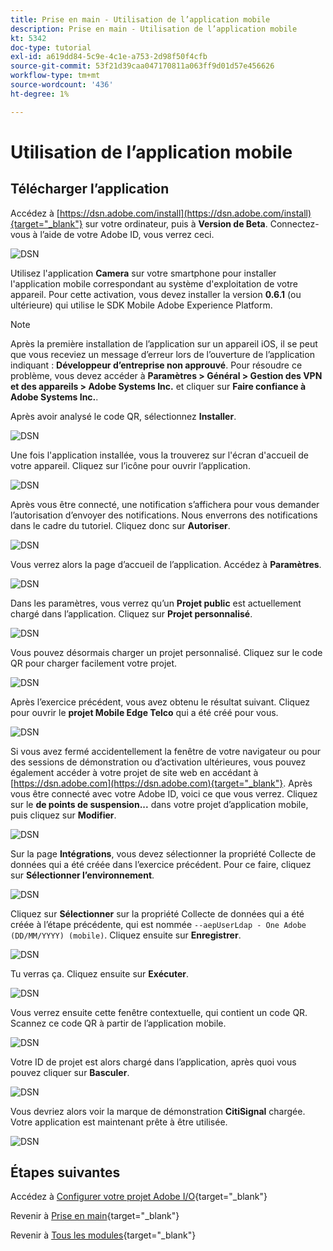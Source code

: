 ```yaml
---
title: Prise en main - Utilisation de l’application mobile
description: Prise en main - Utilisation de l’application mobile
kt: 5342
doc-type: tutorial
exl-id: a619dd84-5c9e-4c1e-a753-2d98f50f4cfb
source-git-commit: 53f21d39caa047170811a063ff9d01d57e456626
workflow-type: tm+mt
source-wordcount: '436'
ht-degree: 1%

---
```


# Utilisation de l’application mobile

## Télécharger l’application

Accédez à [https://dsn.adobe.com/install](https://dsn.adobe.com/install){target="_blank"} sur votre ordinateur, puis à **Version de Beta**. Connectez-vous à l’aide de votre Adobe ID, vous verrez ceci.

![DSN ](./images/mobileapp.png)

Utilisez l&#39;application **Camera** sur votre smartphone pour installer l&#39;application mobile correspondant au système d&#39;exploitation de votre appareil. Pour cette activation, vous devez installer la version **0.6.1** (ou ultérieure) qui utilise le SDK Mobile Adobe Experience Platform.

>[!NOTE]
>
>Après la première installation de l’application sur un appareil iOS, il se peut que vous receviez un message d’erreur lors de l’ouverture de l’application indiquant : **Développeur d’entreprise non approuvé**. Pour résoudre ce problème, vous devez accéder à **Paramètres > Général > Gestion des VPN et des appareils > Adobe Systems Inc.** et cliquer sur **Faire confiance à Adobe Systems Inc.**.

Après avoir analysé le code QR, sélectionnez **Installer**.

![DSN ](./images/mobileappn0.png)

Une fois l&#39;application installée, vous la trouverez sur l&#39;écran d&#39;accueil de votre appareil. Cliquez sur l’icône pour ouvrir l’application.

![DSN ](./images/mobileappn1.png)

Après vous être connecté, une notification s’affichera pour vous demander l’autorisation d’envoyer des notifications. Nous enverrons des notifications dans le cadre du tutoriel. Cliquez donc sur **Autoriser**.

![DSN ](./images/mobileappn2.png)

Vous verrez alors la page d’accueil de l’application. Accédez à **Paramètres**.

![DSN ](./images/mobileappn3.png)

Dans les paramètres, vous verrez qu’un **Projet public** est actuellement chargé dans l’application. Cliquez sur **Projet personnalisé**.

![DSN ](./images/mobileappn4.png)

Vous pouvez désormais charger un projet personnalisé. Cliquez sur le code QR pour charger facilement votre projet.

![DSN ](./images/mobileappn5.png)

Après l’exercice précédent, vous avez obtenu le résultat suivant. Cliquez pour ouvrir le **projet Mobile Edge Telco** qui a été créé pour vous.

![DSN ](./images/dsn5b.png)

Si vous avez fermé accidentellement la fenêtre de votre navigateur ou pour des sessions de démonstration ou d’activation ultérieures, vous pouvez également accéder à votre projet de site web en accédant à [https://dsn.adobe.com](https://dsn.adobe.com){target="_blank"}. Après vous être connecté avec votre Adobe ID, voici ce que vous verrez. Cliquez sur le **de points de suspension...** dans votre projet d’application mobile, puis cliquez sur **Modifier**.

![DSN ](./images/web8a.png)

Sur la page **Intégrations**, vous devez sélectionner la propriété Collecte de données qui a été créée dans l’exercice précédent. Pour ce faire, cliquez sur **Sélectionner l’environnement**.

![DSN ](./images/web8aa.png)

Cliquez sur **Sélectionner** sur la propriété Collecte de données qui a été créée à l’étape précédente, qui est nommée `--aepUserLdap - One Adobe (DD/MM/YYYY) (mobile)`. Cliquez ensuite sur **Enregistrer**.

![DSN ](./images/web8b.png)

Tu verras ça. Cliquez ensuite sur **Exécuter**.

![DSN ](./images/web8bb.png)

Vous verrez ensuite cette fenêtre contextuelle, qui contient un code QR. Scannez ce code QR à partir de l’application mobile.

![DSN ](./images/web8c.png)

Votre ID de projet est alors chargé dans l’application, après quoi vous pouvez cliquer sur **Basculer**.

![DSN ](./images/mobileappn7.png)

Vous devriez alors voir la marque de démonstration **CitiSignal** chargée. Votre application est maintenant prête à être utilisée.

![DSN ](./images/mobileappn8.png)

## Étapes suivantes

Accédez à [Configurer votre projet Adobe I/O](./ex6.md){target="_blank"}

Revenir à [Prise en main](./getting-started.md){target="_blank"}

Revenir à [Tous les modules](./../../../overview.md){target="_blank"}
